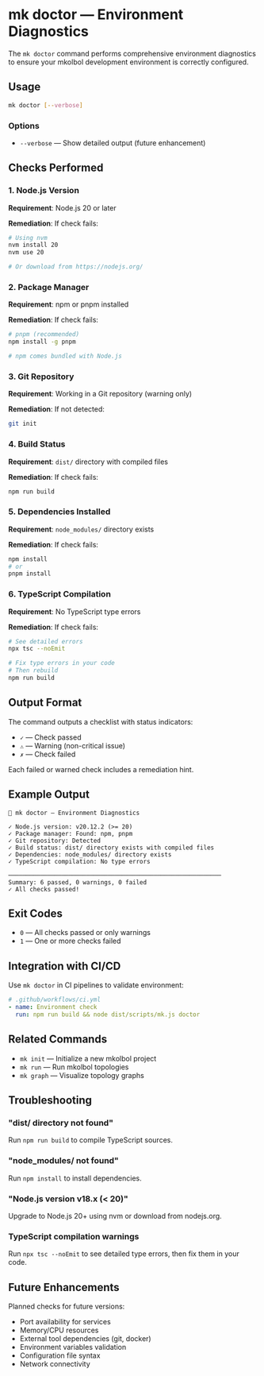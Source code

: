 # mk doctor — Environment Diagnostics

The `mk doctor` command performs comprehensive environment diagnostics to ensure your mkolbol development environment is correctly configured.

## Usage

```bash
mk doctor [--verbose]
```

### Options

- `--verbose` — Show detailed output (future enhancement)

## Checks Performed

### 1. Node.js Version
**Requirement**: Node.js 20 or later

**Remediation**: If check fails:
```bash
# Using nvm
nvm install 20
nvm use 20

# Or download from https://nodejs.org/
```

### 2. Package Manager
**Requirement**: npm or pnpm installed

**Remediation**: If check fails:
```bash
# pnpm (recommended)
npm install -g pnpm

# npm comes bundled with Node.js
```

### 3. Git Repository
**Requirement**: Working in a Git repository (warning only)

**Remediation**: If not detected:
```bash
git init
```

### 4. Build Status
**Requirement**: `dist/` directory with compiled files

**Remediation**: If check fails:
```bash
npm run build
```

### 5. Dependencies Installed
**Requirement**: `node_modules/` directory exists

**Remediation**: If check fails:
```bash
npm install
# or
pnpm install
```

### 6. TypeScript Compilation
**Requirement**: No TypeScript type errors

**Remediation**: If check fails:
```bash
# See detailed errors
npx tsc --noEmit

# Fix type errors in your code
# Then rebuild
npm run build
```

## Output Format

The command outputs a checklist with status indicators:

- `✓` — Check passed
- `⚠` — Warning (non-critical issue)
- `✗` — Check failed

Each failed or warned check includes a remediation hint.

## Example Output

```
🏥 mk doctor — Environment Diagnostics

✓ Node.js version: v20.12.2 (>= 20)
✓ Package manager: Found: npm, pnpm
✓ Git repository: Detected
✓ Build status: dist/ directory exists with compiled files
✓ Dependencies: node_modules/ directory exists
✓ TypeScript compilation: No type errors

────────────────────────────────────────────────────────────
Summary: 6 passed, 0 warnings, 0 failed
✓ All checks passed!
```

## Exit Codes

- `0` — All checks passed or only warnings
- `1` — One or more checks failed

## Integration with CI/CD

Use `mk doctor` in CI pipelines to validate environment:

```yaml
# .github/workflows/ci.yml
- name: Environment check
  run: npm run build && node dist/scripts/mk.js doctor
```

## Related Commands

- `mk init` — Initialize a new mkolbol project
- `mk run` — Run mkolbol topologies
- `mk graph` — Visualize topology graphs

## Troubleshooting

### "dist/ directory not found"
Run `npm run build` to compile TypeScript sources.

### "node_modules/ not found"
Run `npm install` to install dependencies.

### "Node.js version v18.x (< 20)"
Upgrade to Node.js 20+ using nvm or download from nodejs.org.

### TypeScript compilation warnings
Run `npx tsc --noEmit` to see detailed type errors, then fix them in your code.

## Future Enhancements

Planned checks for future versions:
- Port availability for services
- Memory/CPU resources
- External tool dependencies (git, docker)
- Environment variables validation
- Configuration file syntax
- Network connectivity
